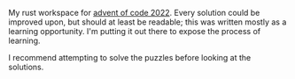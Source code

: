 My rust workspace for [advent of code 2022](https://adventofcode.com/2022). Every solution could be improved upon, but should at least be readable; this was written mostly as a learning opportunity. I'm putting it out there to expose the process of learning.

I recommend attempting to solve the puzzles before looking at the solutions.
